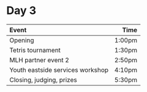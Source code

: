# Day 3

| Event                            |   Time |
| :------------------------------- | -----: |
| Opening                          | 1:00pm |
| Tetris tournament                | 1:30pm |
| MLH partner event 2              | 2:50pm |
| Youth eastside services workshop | 4:10pm |
| Closing, judging, prizes         | 5:30pm |
